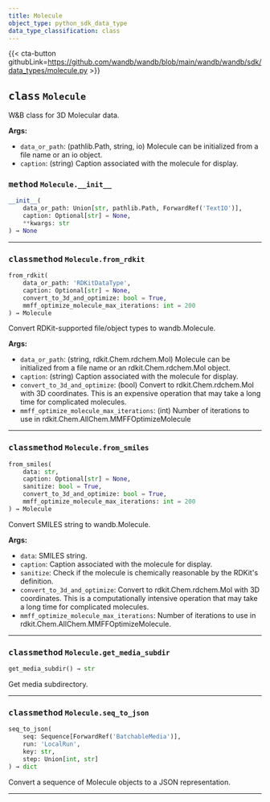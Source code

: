 ```yaml
---
title: Molecule
object_type: python_sdk_data_type
data_type_classification: class
---
```


{{< cta-button githubLink=https://github.com/wandb/wandb/blob/main/wandb/wandb/sdk/data_types/molecule.py >}}




## <kbd>class</kbd> `Molecule`
W&B class for 3D Molecular data. 



**Args:**
 
 - `data_or_path`:  (pathlib.Path, string, io)  Molecule can be initialized from a file name or an io object. 
 - `caption`:  (string)  Caption associated with the molecule for display. 

### <kbd>method</kbd> `Molecule.__init__`

```python
__init__(
    data_or_path: Union[str, pathlib.Path, ForwardRef('TextIO')],
    caption: Optional[str] = None,
    **kwargs: str
) → None
```








---

### <kbd>classmethod</kbd> `Molecule.from_rdkit`

```python
from_rdkit(
    data_or_path: 'RDKitDataType',
    caption: Optional[str] = None,
    convert_to_3d_and_optimize: bool = True,
    mmff_optimize_molecule_max_iterations: int = 200
) → Molecule
```

Convert RDKit-supported file/object types to wandb.Molecule. 



**Args:**
 
 - `data_or_path`:  (string, rdkit.Chem.rdchem.Mol)  Molecule can be initialized from a file name or an rdkit.Chem.rdchem.Mol object. 
 - `caption`:  (string)  Caption associated with the molecule for display. 
 - `convert_to_3d_and_optimize`:  (bool)  Convert to rdkit.Chem.rdchem.Mol with 3D coordinates.  This is an expensive operation that may take a long time for complicated molecules. 
 - `mmff_optimize_molecule_max_iterations`:  (int)  Number of iterations to use in rdkit.Chem.AllChem.MMFFOptimizeMolecule 

<!-- lazydoc-ignore: internal --> 

---

### <kbd>classmethod</kbd> `Molecule.from_smiles`

```python
from_smiles(
    data: str,
    caption: Optional[str] = None,
    sanitize: bool = True,
    convert_to_3d_and_optimize: bool = True,
    mmff_optimize_molecule_max_iterations: int = 200
) → Molecule
```

Convert SMILES string to wandb.Molecule. 



**Args:**
 
 - `data`:  SMILES string. 
 - `caption`:  Caption associated with the molecule for display. 
 - `sanitize`:  Check if the molecule is chemically reasonable by  the RDKit's definition. 
 - `convert_to_3d_and_optimize`:  Convert to rdkit.Chem.rdchem.Mol  with 3D coordinates. This is a computationally intensive  operation that may take a long time for complicated molecules. 
 - `mmff_optimize_molecule_max_iterations`:  Number of iterations to  use in rdkit.Chem.AllChem.MMFFOptimizeMolecule. 

<!-- lazydoc-ignore: internal --> 

---

### <kbd>classmethod</kbd> `Molecule.get_media_subdir`

```python
get_media_subdir() → str
```

Get media subdirectory. 

<!-- lazydoc-ignore: internal --> 

---

### <kbd>classmethod</kbd> `Molecule.seq_to_json`

```python
seq_to_json(
    seq: Sequence[ForwardRef('BatchableMedia')],
    run: 'LocalRun',
    key: str,
    step: Union[int, str]
) → dict
```

Convert a sequence of Molecule objects to a JSON representation. 

<!-- lazydoc-ignore: internal --> 

---

